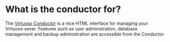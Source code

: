 # What is the conductor for?

The [Virtuoso Conductor](http://docs.openlinksw.com/virtuoso/adminui.html) is a nice HTML interface for managing your Virtuoso sever. Features such as user administration, database management and backup administration are accessible from the Conductor.

